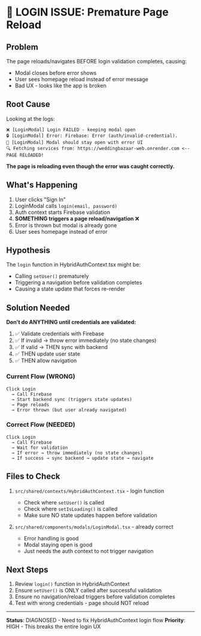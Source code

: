 # 🚨 LOGIN ISSUE: Premature Page Reload

## Problem
The page reloads/navigates BEFORE login validation completes, causing:
- Modal closes before error shows
- User sees homepage reload instead of error message
- Bad UX - looks like the app is broken

## Root Cause
Looking at the logs:
```
❌ [LoginModal] Login FAILED - keeping modal open
🔒 [LoginModal] Error: Firebase: Error (auth/invalid-credential).
📍 [LoginModal] Modal should stay open with error UI
🔍 Fetching services from: https://weddingbazaar-web.onrender.com <-- PAGE RELOADED!
```

**The page is reloading even though the error was caught correctly.**

## What's Happening

1. User clicks "Sign In"
2. LoginModal calls `login(email, password)`
3. Auth context starts Firebase validation
4. **SOMETHING triggers a page reload/navigation** ❌
5. Error is thrown but modal is already gone
6. User sees homepage instead of error

## Hypothesis
The `login` function in HybridAuthContext.tsx might be:
- Calling `setUser()` prematurely
- Triggering a navigation before validation completes
- Causing a state update that forces re-render

## Solution Needed
**Don't do ANYTHING until credentials are validated:**

1. ✅ Validate credentials with Firebase
2. ✅ If invalid → throw error immediately (no state changes)
3. ✅ If valid → THEN sync with backend
4. ✅ THEN update user state
5. ✅ THEN allow navigation

### Current Flow (WRONG)
```
Click Login
  → Call Firebase
  → Start backend sync (triggers state updates)
  → Page reloads
  → Error thrown (but user already navigated)
```

### Correct Flow (NEEDED)
```
Click Login
  → Call Firebase
  → Wait for validation
  → If error → throw immediately (no state changes)
  → If success → sync backend → update state → navigate
```

## Files to Check
1. `src/shared/contexts/HybridAuthContext.tsx` - login function
   - Check where `setUser()` is called
   - Check where `setIsLoading()` is called
   - Make sure NO state updates happen before validation

2. `src/shared/components/modals/LoginModal.tsx` - already correct
   - Error handling is good
   - Modal staying open is good
   - Just needs the auth context to not trigger navigation

## Next Steps
1. Review `login()` function in HybridAuthContext
2. Ensure `setUser()` is ONLY called after successful validation
3. Ensure no navigation/reload triggers before validation completes
4. Test with wrong credentials - page should NOT reload

---
**Status**: DIAGNOSED - Need to fix HybridAuthContext login flow
**Priority**: HIGH - This breaks the entire login UX
